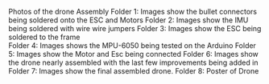 
Photos of the drone Assembly
Folder 1: Images show the bullet connectors being soldered onto the ESC and Motors
Folder 2: Images show the IMU being soldered with wire wire jumpers
Folder 3: Images show the ESC being soldered to the frame		
Folder 4: Images shows the MPU-6050 being tested on the Arduino 
Folder 5: Images show the Motor and Esc being connected 
Folder 6: Images show the drone nearly assembled with the last few improvements being added in 
Folder 7: Images show the final assembled drone.
Folder 8: Poster of Drone
